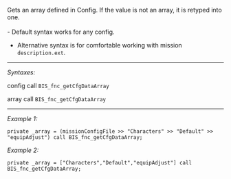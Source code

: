 Gets an array defined in Config. If the value is not an array, it is retyped into one.<br><br>- Default syntax works for any config.<br>
- Alternative syntax is for comfortable working with mission `description.ext`.


---
*Syntaxes:*

config call `BIS_fnc_getCfgDataArray`

array call `BIS_fnc_getCfgDataArray`

---
*Example 1:*

```sqf
private _array = (missionConfigFile >> "Characters" >> "Default" >> "equipAdjust") call BIS_fnc_getCfgDataArray;
```

*Example 2:*

```sqf
private _array = ["Characters","Default","equipAdjust"] call BIS_fnc_getCfgDataArray;
```